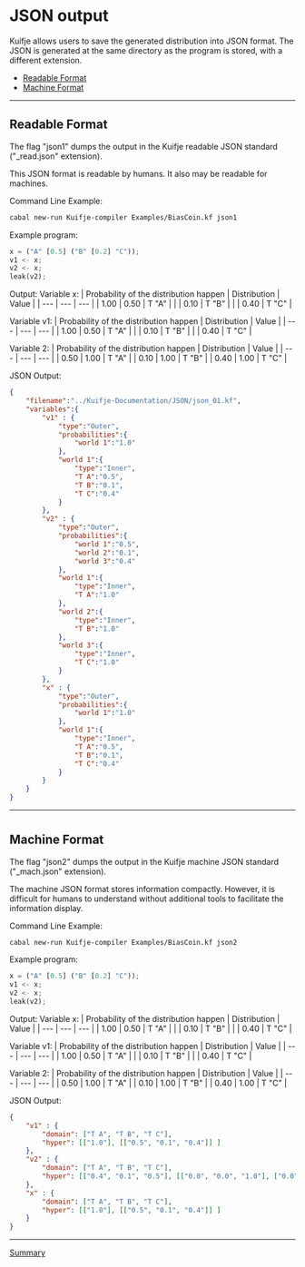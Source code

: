 # JSON output

Kuifje allows users to save the generated distribution into JSON format.
 The JSON is generated at the same directory as the program is stored, with a different extension.

- [Readable Format](#readable-format)
- [Machine Format](#machine-format)

---

## Readable Format

The flag "json1" dumps the output in the Kuifje readable JSON standard ("_read.json" extension).

This JSON format is readable by humans.
It also may be readable for machines.

Command Line Example:
```sh
cabal new-run Kuifje-compiler Examples/BiasCoin.kf json1
```

Example program:
```python
x = ("A" [0.5] ("B" [0.2] "C"));
v1 <- x;
v2 <- x;
leak(v2);
```

Output:
Variable x:
| Probability of the distribution happen | Distribution | Value | 
| --- | --- | --- |
| 1.00 | 0.50 | T "A" |
| | 0.10 | T "B" |
| | 0.40 | T "C" |

Variable v1:
| Probability of the distribution happen | Distribution | Value | 
| --- | --- | --- |
| 1.00 | 0.50 | T "A" |
| | 0.10 | T "B" |
| | 0.40 | T "C" |

Variable 2:
| Probability of the distribution happen | Distribution | Value | 
| --- | --- | --- |
| 0.50 | 1.00 | T "A" |
| 0.10 | 1.00 | T "B" |
| 0.40 | 1.00 | T "C" |

JSON Output:
```json
{
    "filename":"../Kuifje-Documentation/JSON/json_01.kf",
    "variables":{
        "v1" : {
            "type":"Outer",
            "probabilities":{
                "world 1":"1.0"
            },
            "world 1":{
                "type":"Inner",
                "T A":"0.5",
                "T B":"0.1",
                "T C":"0.4"
            }
        },
        "v2" : {
            "type":"Outer",
            "probabilities":{
                "world 1":"0.5",
                "world 2":"0.1",
                "world 3":"0.4"
            },
            "world 1":{
                "type":"Inner",
                "T A":"1.0"
            },
            "world 2":{
                "type":"Inner",
                "T B":"1.0"
            },
            "world 3":{
                "type":"Inner",
                "T C":"1.0"
            }
        },
        "x" : {
            "type":"Outer",
            "probabilities":{
                "world 1":"1.0"
            },
            "world 1":{
                "type":"Inner",
                "T A":"0.5",
                "T B":"0.1",
                "T C":"0.4"
            }
        }
    }
}

```

---

#

## Machine Format

The flag "json2" dumps the output in the Kuifje machine JSON standard ("_mach.json" extension).

The machine JSON format stores information compactly.
However, it is difficult for humans to understand without additional tools to facilitate the information display.

Command Line Example:
```sh
cabal new-run Kuifje-compiler Examples/BiasCoin.kf json2
```

Example program:
```python
x = ("A" [0.5] ("B" [0.2] "C"));
v1 <- x;
v2 <- x;
leak(v2);
```

Output:
Variable x:
| Probability of the distribution happen | Distribution | Value | 
| --- | --- | --- |
| 1.00 | 0.50 | T "A" |
| | 0.10 | T "B" |
| | 0.40 | T "C" |

Variable v1:
| Probability of the distribution happen | Distribution | Value | 
| --- | --- | --- |
| 1.00 | 0.50 | T "A" |
| | 0.10 | T "B" |
| | 0.40 | T "C" |

Variable 2:
| Probability of the distribution happen | Distribution | Value | 
| --- | --- | --- |
| 0.50 | 1.00 | T "A" |
| 0.10 | 1.00 | T "B" |
| 0.40 | 1.00 | T "C" |

JSON Output:
```json
{
    "v1" : {
        "domain": ["T A", "T B", "T C"],
        "hyper": [["1.0"], [["0.5", "0.1", "0.4"]] ]
    },
    "v2" : {
        "domain": ["T A", "T B", "T C"],
        "hyper": [["0.4", "0.1", "0.5"], [["0.0", "0.0", "1.0"], ["0.0", "1.0", "0.0"], ["1.0", "0.0", "0.0"]] ]
    },
    "x" : {
        "domain": ["T A", "T B", "T C"],
        "hyper": [["1.0"], [["0.5", "0.1", "0.4"]] ]
    }
}
```

---

[Summary](https://github.com/gleisonsdm/Kuifje-Documentation)
